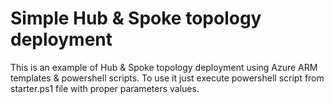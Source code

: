 # Simple Hub & Spoke topology deployment

This is an example of Hub & Spoke topology deployment using Azure ARM templates & powershell scripts. To use it just execute powershell script from starter.ps1 file with proper parameters values.

